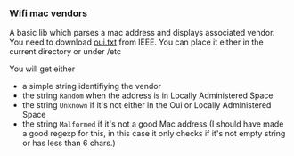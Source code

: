 ### Wifi mac vendors

A basic lib which parses a mac address and displays associated vendor.
You need to download [oui.txt](http://standards-oui.ieee.org/oui.txt) from IEEE. You can place it either in the current directory or under /etc

You will get either

* a simple string identifiying the vendor
* the string `Random` when the address is in Locally Administered Space
* the string `Unknown` if it's not either in the Oui or Locally Administered Space
* the string `Malformed` if it's not a good Mac address (I should have made a good regexp for this, in this case it only checks if it's not empty string or has less than 6 chars.)
